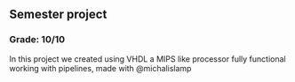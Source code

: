 ## Semester project
### Grade: 10/10

In this project we created using VHDL a MIPS like processor fully functional working with pipelines, made with @michalislamp
